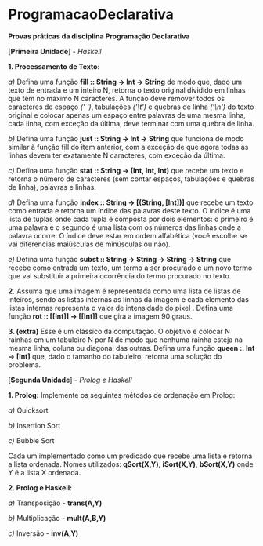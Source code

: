# ProgramacaoDeclarativa

**Provas práticas da disciplina Programação Declarativa**

[**Primeira Unidade**] - *Haskell*

**1. Processamento de Texto:**

*a)* Defina uma função **fill :: String -> Int -> String** de modo que, dado um texto de entrada e um inteiro N, retorna o texto original dividido em linhas que têm no máximo N caracteres. A função deve remover todos os caracteres de espaço *(' ')*, tabulações *('\t')* e quebras de linha *('\n')* do texto original e colocar apenas um espaço entre palavras de uma mesma linha, cada linha, com exceção da última, deve terminar com uma quebra de linha.

*b)* Defina uma função **just :: String -> Int -> String** que funciona de modo similar à função fill do item anterior, com a exceção de que agora todas as linhas devem ter exatamente N caracteres, com exceção da última.

*c)* Defina uma função **stat :: String -> (Int, Int, Int)** que recebe um texto e retorna o número de caracteres (sem contar espaços, tabulações e quebras de linha), palavras e linhas.

*d)* Defina uma função **index :: String -> [(String, [Int])]** que recebe um texto como entrada e retorna um índice das palavras deste texto. O índice é uma lista de tuplas onde cada tupla é composta por dois elementos: o primeiro é uma palavra e o segundo é uma lista com os números das linhas onde a palavra ocorre. O índice deve estar em ordem alfabética (você escolhe se vai diferencias maiúsculas de minúsculas ou não).

*e)* Defina uma função **subst :: String -> String -> String -> String** que recebe como entrada um texto, um termo a ser procurado e um novo termo que vai substituir a primeira
ocorrência do termo procurado no texto.

**2.** Assuma que uma imagem é representada como uma lista de listas de inteiros, sendo as listas internas as linhas da imagem e cada elemento das listas internas representa o valor de intensidade
do pixel . Defina uma função **rot :: [[Int]] -> [[Int]]** que gira a imagem 90 graus.

**3. (extra)** Esse é um clássico da computação. O objetivo é colocar N rainhas em um tabuleiro N por N de modo que nenhuma rainha esteja na mesma linha, coluna ou diagonal das outras. Defina uma função **queen :: Int -> [Int]** que, dado o tamanho do tabuleiro, retorna uma solução do problema.

[**Segunda Unidade**] - *Prolog e Haskell*

**1. Prolog:**
Implemente os seguintes métodos de ordenação em Prolog:

*a)* Quicksort

*b)* Insertion Sort

*c)* Bubble Sort

Cada um implementado como um predicado que recebe uma lista e retorna a lista ordenada. Nomes utilizados: **qSort(X,Y)**, **iSort(X,Y)**, **bSort(X,Y)** onde Y é a lista X ordenada.

**2. Prolog e Haskell:**

*a)* Transposição - **trans(A,Y)**

*b)* Multiplicação - **mult(A,B,Y)**

*c)* Inversão - **inv(A,Y)**


